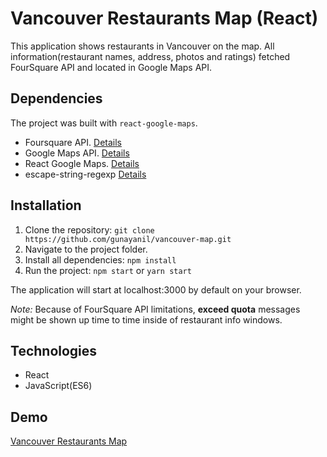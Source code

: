 # Vancouver Restaurants Map (React)

This application shows restaurants in Vancouver on the map. All information(restaurant names, address, photos and ratings) fetched FourSquare API and located in Google Maps API.

## Dependencies

The project was built with `react-google-maps`.

- Foursquare API. [Details](https://developer.foursquare.com/)
- Google Maps API. [Details](https://cloud.google.com/maps-platform/)
- React Google Maps. [Details](https://tomchentw.github.io/react-google-maps/)
- escape-string-regexp [Details](https://www.npmjs.com/package/escape-string-regexp)

## Installation
1. Clone the repository: `git clone https://github.com/gunayanil/vancouver-map.git`
2. Navigate to the project folder.
3. Install all dependencies: `npm install`
4. Run the project: `npm start` or `yarn start`

The application will start at localhost:3000 by default on your browser.

*Note:* Because of FourSquare API limitations, **exceed quota** messages might be shown up time to time inside of restaurant info windows.

## Technologies
- React
- JavaScript(ES6)

## Demo
[Vancouver Restaurants Map](https://anilgunay.com/vancouver-map/)